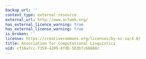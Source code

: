 ```yaml
---
backup_url: ''
content_type: external-resource
external_url: http://www.aclweb.org/
has_external_licence_warning: true
has_external_license_warning: true
is_broken: ''
license: https://creativecommons.org/licenses/by-nc-sa/4.0/
title: Association for Computational Linguistics
uid: cf16a7cc-7359-4209-8fdb-563bfc66688c
---
```

